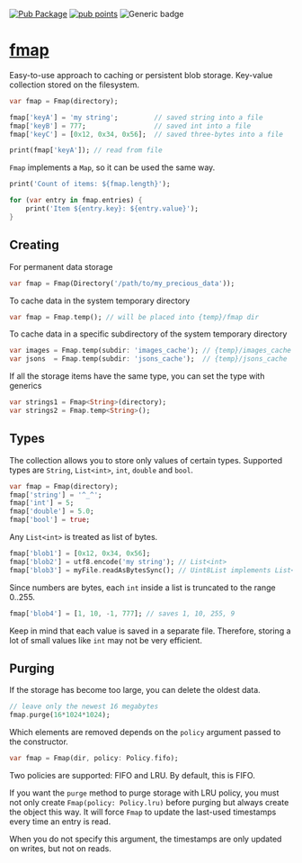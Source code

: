 [![Pub Package](https://img.shields.io/pub/v/fmap.svg)](https://pub.dev/packages/fmap)
[![pub points](https://badges.bar/fmap/pub%20points)](https://pub.dev/fmap/tabular/score)
![Generic badge](https://img.shields.io/badge/tested_on-Windows_|_MacOS_|_Ubuntu-blue.svg)



# [fmap](https://github.com/rtmigo/fmap)

Easy-to-use approach to caching or persistent blob storage. Key-value 
collection stored on the filesystem. 

``` dart
var fmap = Fmap(directory);

fmap['keyA'] = 'my string';         // saved string into a file
fmap['keyB'] = 777;                 // saved int into a file
fmap['keyC'] = [0x12, 0x34, 0x56];  // saved three-bytes into a file

print(fmap['keyA']); // read from file
```

`Fmap` implements a `Map`, so it can be used the same way.

``` dart
print('Count of items: ${fmap.length}');

for (var entry in fmap.entries) {
    print('Item ${entry.key}: ${entry.value}'); 
}
```

## Creating

For permanent data storage

``` dart
var fmap = Fmap(Directory('/path/to/my_precious_data'));
```

To cache data in the system temporary directory

``` dart
var fmap = Fmap.temp(); // will be placed into {temp}/fmap dir
```

To cache data in a specific subdirectory of the system temporary directory

``` dart
var images = Fmap.temp(subdir: 'images_cache'); // {temp}/images_cache
var jsons  = Fmap.temp(subdir: 'jsons_cache');  // {temp}/jsons_cache
```

If all the storage items have the same type, you can set the type with generics

``` dart
var strings1 = Fmap<String>(directory);
var strings2 = Fmap.temp<String>();
```


## Types

The collection allows you to store only values of certain types. 
Supported types are `String`, `List<int>`, `int`, `double` and `bool`.

``` dart
var fmap = Fmap(directory);
fmap['string'] = '^_^';
fmap['int'] = 5;
fmap['double'] = 5.0; 
fmap['bool'] = true;
```

Any `List<int>` is treated as list of bytes.

``` dart
fmap['blob1'] = [0x12, 0x34, 0x56];
fmap['blob2'] = utf8.encode('my string'); // List<int>
fmap['blob3'] = myFile.readAsBytesSync(); // Uint8List implements List<int> 
```

Since numbers are bytes, each `int` inside a list is truncated to the range 0..255.

``` dart
fmap['blob4'] = [1, 10, -1, 777]; // saves 1, 10, 255, 9 
```

Keep in mind that each value is saved in a separate file. Therefore, storing 
a lot of small values like `int` may not be very efficient.


## Purging

If the storage has become too large, you can delete the oldest data.

``` dart
// leave only the newest 16 megabytes
fmap.purge(16*1024*1024);
```

Which elements are removed depends on the `policy` argument passed to the 
constructor.

``` dart
var fmap = Fmap(dir, policy: Policy.fifo);
```

Two policies are supported: FIFO and LRU. By default, this is FIFO.

If you want the `purge` method to purge storage with LRU policy, you must
not only create `Fmap(policy: Policy.lru)` before purging but always
create the object this way. It will force `Fmap` to update the last-used 
timestamps every time an entry is read.

When you do not specify this argument, the timestamps are only updated on 
writes, but not on reads.




